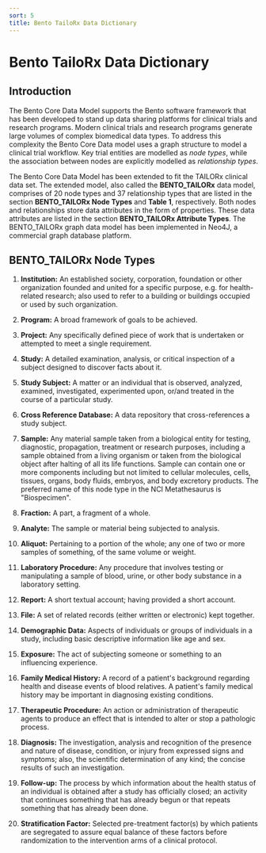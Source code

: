 ```yaml
---
sort: 5
title: Bento TailoRx Data Dictionary
---
```


# Bento TailoRx Data Dictionary

## Introduction

The Bento Core Data Model supports the Bento software framework that has been developed to stand up data sharing platforms for clinical trials and research programs. Modern clinical trials and research programs generate large volumes of complex biomedical data types. To address this complexity the Bento Core Data model uses a graph structure to model a clinical trial workflow. Key trial entities are modelled as *node types*, while the association between nodes are explicitly modelled as *relationship types*. 

The Bento Core Data Model has been extended to fit the TAILORx clinical data set. The extended model, also called the **BENTO_TAILORx** data model, comprises of 20 node types and 37 relationship types that are listed in the section **BENTO_TAILORx Node Types** and **Table 1**, respectively. Both nodes and relationships store data attributes in the form of properties. These data attributes are listed in the section **BENTO_TAILORx Attribute Types**. The BENTO_TAILORx graph data model has been implemented in Neo4J, a commercial graph database platform.

 

## BENTO_TAILORx Node Types

1. **Institution:** An established society, corporation, foundation or other organization founded and united for a specific purpose, e.g. for health-related research; also used to refer to a building or buildings occupied or used by such organization.

 

2. **Program:** A broad framework of goals to be achieved.

 

3. **Project:** Any specifically defined piece of work that is undertaken or attempted to meet a single requirement.

 

4. **Study:** A detailed examination, analysis, or critical inspection of a subject designed to discover facts about it.

 

5. **Study Subject:** A matter or an individual that is observed, analyzed, examined, investigated, experimented upon, or/and treated in the course of a particular study.

 

6. **Cross Reference Database:** A data repository that cross-references a study subject.

 

7. **Sample:** Any material sample taken from a biological entity for testing, diagnostic, propagation, treatment or research purposes, including a sample obtained from a living organism or taken from the biological object after halting of all its life functions. Sample can contain one or more components including but not limited to cellular molecules, cells, tissues, organs, body fluids, embryos, and body excretory products. The preferred name of this node type in the NCI Metathesaurus is "Biospecimen".

 

8. **Fraction:** A part, a fragment of a whole.

 

9. **Analyte:** The sample or material being subjected to analysis.

 

10. **Aliquot:** Pertaining to a portion of the whole; any one of two or more samples of something, of the same volume or weight.

 

11. **Laboratory Procedure:** Any procedure that involves testing or manipulating a sample of blood, urine, or other body substance in a laboratory setting.

 

12. **Report:** A short textual account; having provided a short account.

 

13. **File:** A set of related records (either written or electronic) kept together.

 

14. **Demographic Data:** Aspects of individuals or groups of individuals in a study, including basic descriptive information like age and sex.

 

15. **Exposure:** The act of subjecting someone or something to an influencing experience.

 

16. **Family Medical History:** A record of a patient's background regarding health and disease events of blood relatives. A patient's family medical history may be important in diagnosing existing conditions.

 

17. **Therapeutic Procedure:** An action or administration of therapeutic agents to produce an effect that is intended to alter or stop a pathologic process.

 

18. **Diagnosis:** The investigation, analysis and recognition of the presence and nature of disease, condition, or injury from expressed signs and symptoms; also, the scientific determination of any kind; the concise results of such an investigation.

 

19. **Follow-up:** The process by which information about the health status of an individual is obtained after a study has officially closed; an activity that continues something that has already begun or that repeats something that has already been done.

 

20. **Stratification Factor:** Selected pre-treatment factor(s) by which patients are segregated to assure equal balance of these factors before randomization to the intervention arms of a clinical protocol.
